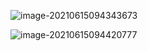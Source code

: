 ![image-20210615094343673](https://gitee.com/AiShiYuShiJiePingXing/img/raw/master/img/image-20210615094343673.png)

![image-20210615094420777](https://gitee.com/AiShiYuShiJiePingXing/img/raw/master/img/image-20210615094420777.png)